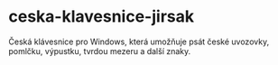 # ceska-klavesnice-jirsak
Česká klávesnice pro Windows, která umožňuje psát české uvozovky, pomlčku, výpustku, tvrdou mezeru a další znaky.
